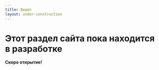 ```yaml
---
title: Видео
layout: under-construction
---
```


# Этот раздел сайта пока находится в разработке

**Скоро открытие!**
